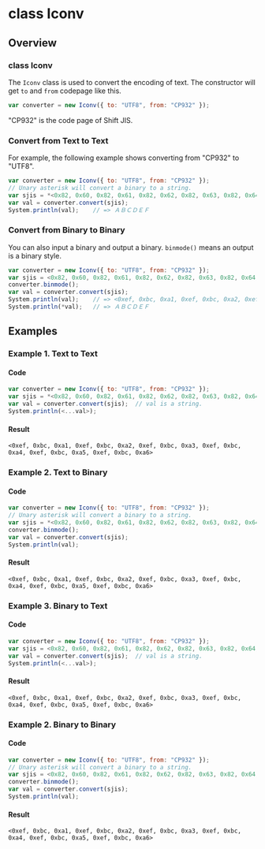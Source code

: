 # class Iconv

## Overview

### class Iconv

The `Iconv` class is used to convert the encoding of text.
The constructor will get `to` and `from` codepage like this.

```javascript
var converter = new Iconv({ to: "UTF8", from: "CP932" });
```

"CP932" is the code page of Shift JIS.

### Convert from Text to Text

For example, the following example shows converting from "CP932" to "UTF8".

```javascript
var converter = new Iconv({ to: "UTF8", from: "CP932" });
// Unary asterisk will convert a binary to a string.
var sjis = *<0x82, 0x60, 0x82, 0x61, 0x82, 0x62, 0x82, 0x63, 0x82, 0x64, 0x82, 0x65>;
var val = converter.convert(sjis);
System.println(val);    // => ＡＢＣＤＥＦ
```

### Convert from Binary to Binary

You can also input a binary and output a binary.
`binmode()` means an output is a binary style.

```javascript
var converter = new Iconv({ to: "UTF8", from: "CP932" });
var sjis = <0x82, 0x60, 0x82, 0x61, 0x82, 0x62, 0x82, 0x63, 0x82, 0x64, 0x82, 0x65>;
converter.binmode();
var val = converter.convert(sjis);
System.println(val);    // => <0xef, 0xbc, 0xa1, 0xef, 0xbc, 0xa2, 0xef, 0xbc, 0xa3, 0xef, 0xbc, 0xa4, 0xef, 0xbc, 0xa5, 0xef, 0xbc, 0xa6>
System.println(*val);   // => ＡＢＣＤＥＦ
```

## Examples

### Example 1. Text to Text

#### Code

```javascript
var converter = new Iconv({ to: "UTF8", from: "CP932" });
var sjis = *<0x82, 0x60, 0x82, 0x61, 0x82, 0x62, 0x82, 0x63, 0x82, 0x64, 0x82, 0x65>;
var val = converter.convert(sjis);  // val is a string.
System.println(<...val>);
```

#### Result

```
<0xef, 0xbc, 0xa1, 0xef, 0xbc, 0xa2, 0xef, 0xbc, 0xa3, 0xef, 0xbc, 0xa4, 0xef, 0xbc, 0xa5, 0xef, 0xbc, 0xa6>
```

### Example 2. Text to Binary

#### Code

```javascript
var converter = new Iconv({ to: "UTF8", from: "CP932" });
// Unary asterisk will convert a binary to a string.
var sjis = *<0x82, 0x60, 0x82, 0x61, 0x82, 0x62, 0x82, 0x63, 0x82, 0x64, 0x82, 0x65>;
converter.binmode();
var val = converter.convert(sjis);
System.println(val);
```

#### Result

```
<0xef, 0xbc, 0xa1, 0xef, 0xbc, 0xa2, 0xef, 0xbc, 0xa3, 0xef, 0xbc, 0xa4, 0xef, 0xbc, 0xa5, 0xef, 0xbc, 0xa6>
```

### Example 3. Binary to Text

#### Code

```javascript
var converter = new Iconv({ to: "UTF8", from: "CP932" });
var sjis = <0x82, 0x60, 0x82, 0x61, 0x82, 0x62, 0x82, 0x63, 0x82, 0x64, 0x82, 0x65>;
var val = converter.convert(sjis);  // val is a string.
System.println(<...val>);
```

#### Result

```
<0xef, 0xbc, 0xa1, 0xef, 0xbc, 0xa2, 0xef, 0xbc, 0xa3, 0xef, 0xbc, 0xa4, 0xef, 0xbc, 0xa5, 0xef, 0xbc, 0xa6>
```

### Example 2. Binary to Binary

#### Code

```javascript
var converter = new Iconv({ to: "UTF8", from: "CP932" });
// Unary asterisk will convert a binary to a string.
var sjis = <0x82, 0x60, 0x82, 0x61, 0x82, 0x62, 0x82, 0x63, 0x82, 0x64, 0x82, 0x65>;
converter.binmode();
var val = converter.convert(sjis);
System.println(val);
```

#### Result

```
<0xef, 0xbc, 0xa1, 0xef, 0xbc, 0xa2, 0xef, 0xbc, 0xa3, 0xef, 0xbc, 0xa4, 0xef, 0xbc, 0xa5, 0xef, 0xbc, 0xa6>
```


